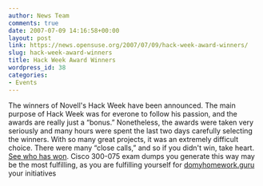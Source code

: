 ```yaml
---
author: News Team
comments: true
date: 2007-07-09 14:16:58+00:00
layout: post
link: https://news.opensuse.org/2007/07/09/hack-week-award-winners/
slug: hack-week-award-winners
title: Hack Week Award Winners
wordpress_id: 38
categories:
- Events
---
```


The winners of Novell's Hack Week have been announced. The main purpose of Hack Week was for everone to follow his passion, and the awards are really just a “bonus.” Nonetheless, the awards were taken very seriously and many hours were spent the last two days carefully selecting the winners. With so many great projects, it was an extremely difficult choice. There were many “close calls,” and so if you didn't win, take heart. [See who has won](//idea.opensuse.org/content/blog/hack-week-award-winners). Cisco 300-075 exam dumps you generate this way may be the most fulfilling, as you are fulfilling yourself for [domyhomework.guru](https://domyhomework.guru/) your initiatives
